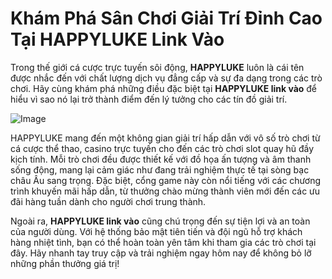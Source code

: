 # Khám Phá Sân Chơi Giải Trí Đỉnh Cao Tại HAPPYLUKE Link Vào

Trong thế giới cá cược trực tuyến sôi động, **HAPPYLUKE** luôn là cái tên được nhắc đến với chất lượng dịch vụ đẳng cấp và sự đa dạng trong các trò chơi. Hãy cùng khám phá những điều đặc biệt tại **HAPPYLUKE link vào** để hiểu vì sao nó lại trở thành điểm đến lý tưởng cho các tín đồ giải trí.

![Image](https://github.com/user-attachments/assets/bd51ea9f-0666-407b-a7a7-98ead6de688c)

HAPPYLUKE mang đến một không gian giải trí hấp dẫn với vô số trò chơi từ cá cược thể thao, casino trực tuyến cho đến các trò chơi slot quay hũ đầy kịch tính. Mỗi trò chơi đều được thiết kế với đồ họa ấn tượng và âm thanh sống động, mang lại cảm giác như đang trải nghiệm thực tế tại sòng bạc châu Âu sang trọng. Đặc biệt, cổng game này còn nổi tiếng với các chương trình khuyến mãi hấp dẫn, từ thưởng chào mừng thành viên mới đến các ưu đãi hàng tuần dành cho người chơi trung thành.

Ngoài ra, **HAPPYLUKE link vào** cũng chú trọng đến sự tiện lợi và an toàn của người dùng. Với hệ thống bảo mật tiên tiến và đội ngũ hỗ trợ khách hàng nhiệt tình, bạn có thể hoàn toàn yên tâm khi tham gia các trò chơi tại đây. Hãy nhanh tay truy cập và trải nghiệm ngay hôm nay để không bỏ lỡ những phần thưởng giá trị!